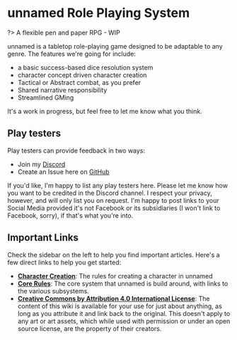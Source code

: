 # unnamed Role Playing System

?> A flexible pen and paper RPG - WIP

unnamed is a tabletop role-playing game designed to be adaptable to any genre. The features we're going for include:

- a basic success-based dice resolution system
- character concept driven character creation
- Tactical or Abstract combat, as you prefer
- Shared narrative responsibility
- Streamlined GMing

It's a work in progress, but feel free to let me know what you think.

## Play testers

Play testers can provide feedback in two ways:

- Join my [Discord](https://discord.gg/tEEMfNW)
- Create an Issue here on [GitHub](https://github.com/s-20/unnamed)

If you'd like, I'm happy to list any play testers here. Please let me know how you want to be credited in the Discord channel. I respect your privacy, however, and will only list you on request. I'm happy to post links to your Social Media provided it's not Facebook or its subsidiaries (I won't link to Facebook, sorry), if that's what you're into.

## Important Links

Check the sidebar on the left to help you find important articles. Here's a few direct links to help you get started:

- **[Character Creation](https://s-20.github.io/unnamed/#/CharacterCreation.md)**: The rules for creating a character in unnamed
- **[Core Rules](https://s-20.github.io/unnamed/#/Core.md)**: The core system that unnamed is build around, with links to the various subsystems.
- **[Creative Commons by Attribution 4.0 International License](http://creativecommons.org/licenses/by/4.0/)**: The content of this wiki is available for your use for just about anything, as long as you attribute it and link back to the original. This doesn't apply to any art or art assets, which while used with permission or under an open source license, are the property of their creators.
